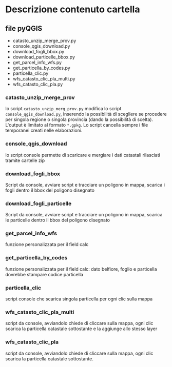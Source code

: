 
# Descrizione contenuto cartella

## file pyQGIS

- catasto_unzip_merge_prov.py
- console_qgis_download.py
- download_fogli_bbox.py
- download_particelle_bbox.py
- get_parcel_info_wfs.py
- get_particella_by_codes.py
- particella_clic.py
- wfs_catasto_clic_pla_multi.py
- wfs_catasto_clic_pla.py

### catasto_unzip_merge_prov

lo script `catasto_unzip_merg_prov.py` modifica lo script `console_qgis_download.py`, inserendo la possibilità di scegliere se procedere per singola regione o singola provincia (dando la possibilità di scelta). 
L'output è limitato al formato `*.gpkg`.
Lo script cancella sempre i file temporanei creati nelle elaborazioni.


### console_qgis_download

lo script console permette di scaricare e mergiare i dati catastali rilasciati tramite cartelle zip

### download_fogli_bbox

Script da console, avviare script e tracciare un poligono in mappa, scarica i fogli dentro il bbox del poligono disegnato

### download_fogli_particelle

Script da console, avviare script e tracciare un poligono in mappa, scarica le particelle dentro il bbox del poligono disegnato

### get_parcel_info_wfs

funzione personalizzata per il field calc

### get_particella_by_codes

funzione personalizzata per il field calc: dato belfiore, foglio e particella dovrebbe stampare codice particella

### particella_clic

script console che scarica singola particella per ogni clic sulla mappa

### wfs_catasto_clic_pla_multi

script da console, avviandolo chiede di cliccare sulla mappa, ogni clic scarica la particella catastale sottostante e la aggiunge allo stesso layer

### wfs_catasto_clic_pla

script da console, avviandolo chiede di cliccare sulla mappa, ogni clic scarica la particella catastale sottostante.